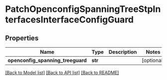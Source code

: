 # PatchOpenconfigSpanningTreeStpInterfacesInterfaceConfigGuard

## Properties
Name | Type | Description | Notes
------------ | ------------- | ------------- | -------------
**openconfig_spanning_treeguard** | **str** |  | [optional] 

[[Back to Model list]](../README.md#documentation-for-models) [[Back to API list]](../README.md#documentation-for-api-endpoints) [[Back to README]](../README.md)



